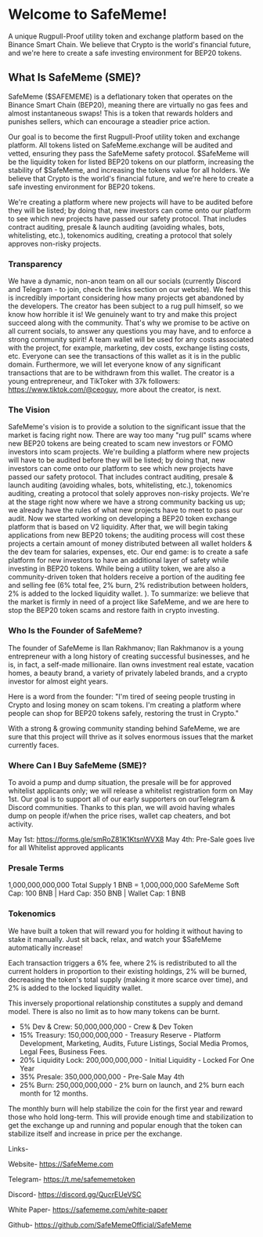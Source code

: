 # Welcome to SafeMeme!

A unique Rugpull-Proof utility token and exchange platform based 
on the Binance Smart Chain. We believe that Crypto is the world's financial future, 
and we're here to create a safe investing environment for BEP20 tokens.


## What Is SafeMeme (SME)?

SafeMeme ($SAFEMEME) is a deflationary token that operates on the Binance Smart Chain (BEP20), meaning there are virtually no gas fees and almost instantaneous swaps! This is a token that rewards holders and punishes sellers, which can encourage a steadier price action.

Our goal is to become the first Rugpull-Proof utility token and exchange platform. All tokens listed on SafeMeme.exchange will be audited and vetted, ensuring they pass the SafeMeme safety protocol. $SafeMeme will be the liquidity token for listed BEP20 tokens on our platform, increasing the stability of $SafeMeme, and increasing the tokens value for all holders. We believe that Crypto is the world's financial future, and we're here to create a safe investing environment for BEP20 tokens. 

We're creating a platform where new projects will have to be audited before they will be listed; by doing that, new investors can come onto our platform to see which new projects have passed our safety protocol. That includes contract auditing, presale & launch auditing (avoiding whales, bots, whitelisting, etc.), tokenomics auditing, creating a protocol that solely approves non-risky projects. 


### Transparency

We have a dynamic, non-anon team on all our socials (currently Discord and Telegram - to join, check the links
section on our website). We feel this is incredibly important considering how many projects get abandoned by
the developers. The creator has been subject to a rug pull himself, so we know how horrible it is!
We genuinely want to try and make this project succeed along with the community. That's why we promise to be
active on all current socials, to answer any questions you may have, and to enforce a strong community spirit!
A team wallet will be used for any costs associated with the project, for example, marketing, dev costs, exchange
listing costs, etc. Everyone can see the transactions of this wallet as it is in the public domain. Furthermore, we
will let everyone know of any significant transactions that are to be withdrawn from this wallet.
The creator is a young entrepreneur, and TikToker with 37k followers: https://www.tiktok.com/@ceoguy, more
about the creator, is next.


### The Vision

SafeMeme's vision is to provide a solution to the significant issue that the market is facing right now. There are way too many
"rug pull" scams where new BEP20 tokens are being created to scam new investors or FOMO investors into scam projects.
We're building a platform where new projects will have to be audited before they will be listed; by doing that, new investors
can come onto our platform to see which new projects have passed our safety protocol. That includes contract auditing, presale & launch auditing (avoiding whales, bots, whitelisting, etc.), tokenomics auditing, creating a protocol that solely approves non-risky projects.
We're at the stage right now where we have a strong community backing us up; we already have the rules of what new
projects have to meet to pass our audit. Now we started working on developing a BEP20 token exchange platform that is
based on V2 liquidity. After that, we will begin taking applications from new BEP20 tokens; the auditing process will cost these
projects a certain amount of money distributed between all wallet holders & the dev team for salaries, expenses, etc.
Our end game: is to create a safe platform for new investors to have an additional layer of safety while investing in BEP20
tokens. While being a utility token, we are also a community-driven token that holders receive a portion of the auditing fee
and selling fee (6% total fee, 2% burn, 2% redistribution between holders, 2% is added to the locked liquidity wallet. ).
To summarize: we believe that the market is firmly in need of a project like SafeMeme, and we are here to stop the BEP20
token scams and restore faith in crypto investing.

### Who Is the Founder of SafeMeme?

The founder of SafeMeme is Ilan Rakhmanov; Ilan Rakhmanov is a young entrepreneur with a long history of creating successful businesses, and he is, in fact, a self-made millionaire. Ilan owns investment real estate, vacation homes, a beauty brand, a variety of privately labeled brands, and a crypto investor for almost eight years. 

Here is a word from the founder: "I'm tired of seeing people trusting in Crypto and losing money on scam tokens. 
I'm creating a platform where people can shop for BEP20 tokens safely, restoring the trust in Crypto." 

With a strong & growing community standing behind SafeMeme, we are sure that this project will thrive 
as it solves enormous issues that the market currently faces.


### Where Can I Buy SafeMeme (SME)?

To avoid a pump and dump situation, the presale will be for approved whitelist applicants only; we will release a whitelist registration form on May 1st. Our goal is to support all of our early supporters on ourTelegram & Discord communities. Thanks to this plan, we will avoid having whales dump on people if/when the price rises, wallet cap cheaters, and bot activity.

May 1st: https://forms.gle/smRoZ81K1KtsnWVX8
May 4th: Pre-Sale goes live for all Whitelist approved applicants


### Presale Terms

 1,000,000,000,000 Total Supply
1 BNB = 1,000,000,000 SafeMeme
Soft Cap: 100 BNB | Hard Cap: 350 BNB | Wallet Cap: 1 BNB


### Tokenomics

We have built a token that will reward you for holding it without having to stake it manually. 
Just sit back, relax, and watch your $SafeMeme automatically increase! 

Each transaction triggers a 6% fee, where 2% is redistributed to all the current holders in proportion to their existing holdings, 
2% will be burned, decreasing the token's total supply (making it more scarce over time), and 2% is added to the locked liquidity wallet.

This inversely proportional relationship constitutes a supply and demand model. There is also no limit as to how many tokens can be burnt.

- 5% Dev & Crew: 50,000,000,000 - Crew & Dev Token
- 15% Treasury: 150,000,000,000 - Treasury Reserve - Platform Development, Marketing, Audits, Future Listings, Social Media Promos, Legal Fees, Business Fees.
- 20% Liquidity Lock: 200,000,000,000 - Initial Liquidity - Locked For One Year
- 35% Presale: 350,000,000,000 - Pre-Sale May 4th
- 25% Burn: 250,000,000,000 - 2% burn on launch, and 2% burn each month for 12 months.

The monthly burn will help stabilize the coin for the first year and reward those who hold long-term. This will provide enough time and stabilization to get the exchange up and running and popular enough that the token can stabilize itself and increase in price per the exchange.


Links-

Website- https://SafeMeme.com

Telegram- https://t.me/safememetoken

Discord- https://discord.gg/QucrEUeVSC

White Paper- https://safememe.com/white-paper

Github- https://github.com/SafeMemeOfficial/SafeMeme
